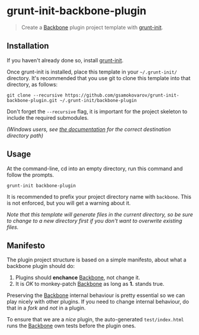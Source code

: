 # grunt-init-backbone-plugin

> Create a [Backbone][] plugin project template with [grunt-init][].

## Installation
If you haven't already done so, install [grunt-init][].

Once grunt-init is installed, place this template in your `~/.grunt-init/` directory. It's recommended that you use git to clone this template into that directory, as follows:

```
git clone --recursive https://github.com/gsamokovarov/grunt-init-backbone-plugin.git ~/.grunt-init/backbone-plugin
```

Don't forget the `--recursive` flag, it is important for the project skeleton to include the required submodules.

_(Windows users, see [the documentation][grunt-init] for the correct destination directory path)_

## Usage

At the command-line, cd into an empty directory, run this command and follow the prompts.

```
grunt-init backbone-plugin
```

It is recommended to prefix your project directory name with `backbone`. This is not enforced, but you will get a warning about it.

_Note that this template will generate files in the current directory, so be sure to change to a new directory first if you don't want to overwrite existing files._

## Manifesto

The plugin project structure is based on a simple manifesto, about what a backbone plugin should do:

1. Plugins should **enchance** [Backbone][], not change it.
2. It is _OK_ to monkey-patch [Backbone][] as long as **1.** stands true.

Preserving the [Backbone][] internal behaviour is pretty essential so we can play nicely with other plugins. If you need to change internal behaviour, do that in a _fork_ and *not* in a plugin.

To ensure that we are a _nice_ plugin, the auto-generated `test/index.html` runs the [Backbone][] own tests before the plugin ones.

[grunt-init]: http://gruntjs.com/project-scaffolding
[Backbone]: http://backbonejs.org
